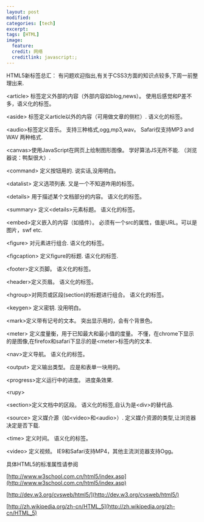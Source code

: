 ```yaml
---
layout: post
modified:
categories: [tech]
excerpt:
tags: [HTML]
image:
  feature:
  credit: 网络
  creditlink: javascript:;
---
```


HTML5新标签总汇： 有问题欢迎指出,有关于CSS3方面的知识点较多,下周一前整理出来.

\<article> 标签定义外部的内容（外部内容如blog,news）。 使用后感觉和P差不多，语义化的标签。

\<aside> 标签定义article以外的内容（可用做文章的侧栏）. 语义化的标签。

\<audio>标签定义音乐。 支持三种格式,ogg,mp3,wav。 Safari仅支持MP3 and WAV 两种格式.

\<canvas>使用JavaScript在网页上绘制图形图像。 学好算法JS无所不能. （浏览器说：鸭梨很大）.

\<command> 定义按钮用的. 说实话,没用明白。

\<datalist> 定义选项列表. 又是一个不知道咋用的标签。

\<details> 用于描述某个文档部分的内容。 语义化的标签。

\<summary> 定义\<details>元素标题。 语义化的标签。

\<embed>定义嵌入的内容（如插件）。 必须有一个src的属性，值是URL。可以是图片，swf etc.

\<figure> 对元素进行组合. 语义化的标签。

\<figcaption> 定义figure的标题. 语义化的标签.

\<footer>定义页脚。 语义化的标签。

\<header>定义页眉。 语义化的标签。

\<hgroup>对网页或区段(section)的标题进行组合。 语义化的标签。

\<keygen> 定义密钥. 没用明白。

\<mark>定义带有记号的文本。 突出显示用的，会有个背景色。

\<meter> 定义度量衡，用于已知最大和最小值的度量。 不懂，在chrome下显示的是图像,在firefox和safari下显示的是\<meter>标签内的文本.

\<nav>定义导航。 语义化的标签。

\<output> 定义输出类型。 应是和表单一块用的。

\<progress>定义运行中的进度。 进度条效果.

\<rupy><rp><rt> 定义ruby注释。

\<section>定义文档中的区段。 语义化的标签,自认为是\<div>的替代品.

\<source> 定义媒介源（如\<video>和\<audio>）. 定义媒介资源的类型,让浏览器决定是否下载.

\<time> 定义时间。 语义化的标签。

\<video> 定义视频。 IE9和Safari支持MP4，其他主流浏览器支持Ogg。

具体HTML5的标准属性请参阅

[http://www.w3school.com.cn/html5/index.asp](http://www.w3school.com.cn/html5/index.asp)

[http://dev.w3.org/cvsweb/html5/](http://dev.w3.org/cvsweb/html5/)

[http://zh.wikipedia.org/zh-cn/HTML_5](http://zh.wikipedia.org/zh-cn/HTML_5)
